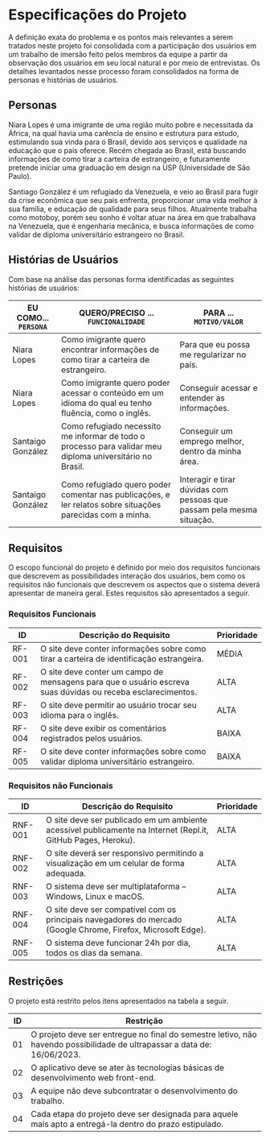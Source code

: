 # Especificações do Projeto

A definição exata do problema e os pontos mais relevantes a serem tratados neste projeto foi consolidada com a participação dos usuários em um trabalho de imersão feito pelos membros da equipe a partir da observação dos usuários em seu local natural e por meio de entrevistas. Os detalhes levantados nesse processo foram consolidados na forma de personas e histórias de usuários.

## Personas

Niara Lopes é uma imigrante de uma região muito pobre e necessitada da África, na qual havia uma carência de ensino e estrutura para estudo, estimulando sua vinda para o Brasil, devido aos serviços e qualidade na educação que o país oferece. Recém chegada ao Brasil, está buscando informações de como tirar a carteira de estrangeiro, e futuramente pretende iniciar uma graduação em design na USP (Universidade de São Paulo).

Santiago González é um refugiado da Venezuela, e veio ao Brasil para fugir da crise econômica que seu país enfrenta, proporcionar uma vida melhor à sua família, e educação de qualidade para seus filhos. Atualmente trabalha como motoboy, porém seu sonho é voltar atuar na área em que trabalhava na Venezuela, que é engenharia mecânica, e busca informações de como validar de diploma universitário estrangeiro no Brasil.

 
## Histórias de Usuários

Com base na análise das personas forma identificadas as seguintes histórias de usuários:

|EU COMO... `PERSONA`| QUERO/PRECISO ... `FUNCIONALIDADE`                                    |PARA ... `MOTIVO/VALOR`                                               |
|--------------------|-----------------------------------------------------------------------|--------------------------------------------------------------------- |
|Niara Lopes         |Como imigrante quero encontrar informações de como tirar a carteira de estrangeiro.  | Para que eu possa me regularizar no país.                 |    
|Niara Lopes         |Como imigrante quero poder acessar o conteúdo em um idioma do qual eu tenho fluência, como o inglês. | Conseguir acessar e entender as informações. |
|Santaigo González   |Como refugiado necessito me informar de todo o processo para validar meu diploma universitário no Brasil. | Conseguir um emprego melhor, dentro da minha área.           |
|Santaigo González   |Como refugiado quero poder comentar nas publicações, e ler relatos sobre situações parecidas com a minha.       | Interagir e tirar dúvidas com pessoas que passam pela mesma situação. |


## Requisitos

O escopo funcional do projeto é definido por meio dos requisitos funcionais que descrevem as possibilidades interação dos usuários, bem como os requisitos não funcionais que descrevem os aspectos que o sistema deverá apresentar de maneira geral. Estes requisitos são apresentados a seguir.


### Requisitos Funcionais

|ID    | Descrição do Requisito | Prioridade |
|------|-----------------------------------------|----|
|RF-001| O site deve conter informações sobre como tirar a carteira de identificação estrangeira. | MÉDIA | 
|RF-002| O site deve conter um campo de mensagens para que o usuário escreva suas dúvidas ou receba esclarecimentos. | ALTA |
|RF-003| O site deve permitir ao usuário trocar seu idioma para o inglês. | ALTA | 
|RF-004| O site deve exibir os comentários registrados pelos usuários. |BAIXA | 
|RF-005| O site deve conter informações sobre como validar diploma universitário estrangeiro. |BAIXA | 


### Requisitos não Funcionais

|ID     | Descrição do Requisito  |Prioridade |
|-------|-------------------------|----|
|RNF-001| O site deve ser publicado em um ambiente acessível publicamente na Internet (Repl.it, GitHub Pages, Heroku). | ALTA | 
|RNF-002| O site deverá ser responsivo permitindo a visualização em um celular de forma adequada. | ALTA | 
|RNF-003| O sistema deve ser multiplataforma – Windows, Linux e macOS. | ALTA | 
|RNF-004| O site deve ser compatível com os principais navegadores do mercado (Google Chrome, Firefox, Microsoft Edge). | ALTA | 
|RNF-005| O sistema deve funcionar 24h por dia, todos os dias da semana. | ALTA | 


## Restrições

O projeto está restrito pelos itens apresentados na tabela a seguir.

|ID| Restrição                                                                                                               |
|--|-------------------------------------------------------------------------------------------------------------------------|
|01| O projeto deve ser entregue no final do semestre letivo, não havendo possibilidade de ultrapassar a data de: 16/06/2023. |
|02| O aplicativo deve se ater às tecnologias básicas de desenvolvimento web front-end.                                       |
|03| A equipe não deve subcontratar o desenvolvimento do trabalho.                                                            |
|04| Cada etapa do projeto deve ser designada para aquele mais apto a entregá-la dentro do prazo estipulado.                  |


